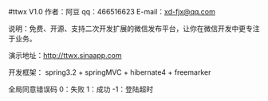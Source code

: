 #ttwx V1.0
作者：阿豆
qq：466516623
E-mail：xd-fjx@qq.com

说明：免费、开源、支持二次开发扩展的微信发布平台，让你在微信开发中更专注于业务。

演示地址：http://ttwx.sinaapp.com

开发框架：
spring3.2 + springMVC + hibernate4 + freemarker

全局同意错误码
0：失败
1：成功
-1：登陆超时


